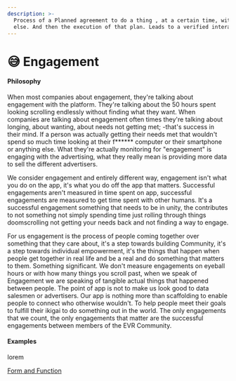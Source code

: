 ```yaml
---
description: >-
  Process of a Planned agreement to do a thing , at a certain time, with someone
  else. And then the execution of that plan. Leads to a verified interaction
---
```


# 😅 Engagement

#### Philosophy

When most companies about engagement, they're talking about engagement with the platform. They're talking about the 50 hours spent looking scrolling endlessly without finding what they want. When companies are talking about engagement often times they're talking about longing, about wanting, about needs not getting met; -that's success in their mind. If a person was actually getting their needs met that wouldn't spend so much time looking at their f\*\*\*\*\*\* computer or their smartphone or anything else. What they're actually monitoring for "engagement" is engaging with the advertising, what they really mean is providing more data to sell the different advertisers.&#x20;

We consider engagement and entirely different way, engagement isn't what you do on the app, it's what you do off the app that matters. Successful engagements aren't measured in time spent on app, successful engagements are measured to get time spent with other humans. It's a successful engagement something that needs to be in unity, the contributes to not something not simply spending time just rolling through things doomscrolling not getting your needs back and not finding a way to engage.&#x20;

For us engagement is the process of people coming together over something that they care about, it's a step towards building Community, it's a step towards individual empowerment, it's the things that happen when people get together in real life and be a real and do something that matters to them. Something significant. We don't measure engagements on eyeball hours or with how many things you scroll past, when we speak of Engagement we are speaking of tangible actual things that happened between people. The point of app is not to make us look good to data salesmen or advertisers.  Our app is nothing more than scaffolding to enable people to connect who otherwise wouldn't. To help people meet their goals to fulfill their ikigai to do something out in the world. The only engagements that we count, the only engagements that matter are the successful engagements between members of the EVR Community.

#### Examples

lorem

[Form and Function](../../blue-paper/0.9-engagement.md)
